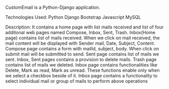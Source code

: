 CustomEmail is a Python-Django application. 

Technologies Used: 
Python
Django
Bootstrap
Javascript
MySQL

Description:
It contains a home page with list mails received and list of four additonal web pages named Compose, Inbox, Sent, Trash.
Inbox(Home page) contains list of mails received.
When we click on mail received, the mail content will be displayed with Sender mail, Date, Subject, Content.
Compose page contains a form with mailId, subject, body. When click on submit mail will be submitted to send.
Sent page contains list of mails we sent.
Inbox, Sent pages contains a provision to delete mails.
Trash page contains list of mails we deleted.
Inbox page contains functionalities like Delete, Mark as read, Mark as unread. These functions enable only when we select a checkbox beside of it.
Inbox page contains a functionality to select individual mail or group of mails to perform above operations

